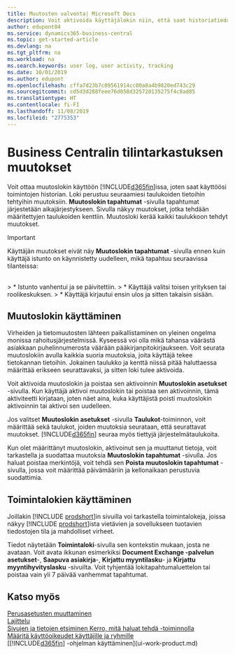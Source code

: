 ```yaml
---
title: Muutosten valvonta| Microsoft Docs
description: Voit aktivoida käyttäjälokin niin, että saat historiatiedot kaikista seurattujen taulukoiden tietoihin tehdyistä muutoksista. Voit seurata aktiviteetteja myös tietyn tyyppisillä toimintalokeilla.
author: edupont04
ms.service: dynamics365-business-central
ms.topic: get-started-article
ms.devlang: na
ms.tgt_pltfrm: na
ms.workload: na
ms.search.keywords: user log, user activity, tracking
ms.date: 10/01/2019
ms.author: edupont
ms.openlocfilehash: cffa7d23b7c09561914cc00a8a4b9820ed743c29
ms.sourcegitcommit: cd5d3d288feee76d058d325720135275f4c8ad85
ms.translationtype: HT
ms.contentlocale: fi-FI
ms.lasthandoff: 11/08/2019
ms.locfileid: "2775353"
---
```

# <a name="auditing-changes-in-business-central"></a>Business Centralin tilintarkastuksen muutokset

Voit ottaa muutoslokin käyttöön [!INCLUDE[d365fin](includes/d365fin_md.md)]issa, joten saat käyttöösi toimintojen historian. Loki perustuu seuraamiesi taulukoiden tietoihin tehtyihin muutoksiin. **Muutoslokin tapahtumat** -sivulla tapahtumat järjestetään aikajärjestykseen. Sivulla näkyy muutokset, jotka tehdään määritettyjen taulukoiden kenttiin. Muutosloki kerää kaikki taulukkoon tehdyt muutokset.

> [!Important]
> Käyttäjän muutokset eivät näy **Muutoslokin tapahtumat** -sivulla ennen kuin käyttäjä istunto on käynnistetty uudelleen, mikä tapahtuu seuraavissa tilanteissa:
<br />
> * Istunto vanhentui ja se päivitettiin.
> * Käyttäjä valitsi toisen yrityksen tai roolikeskuksen.
> * Käyttäjä kirjautui ensin ulos ja sitten takaisin sisään.

## <a name="working-with-the-change-log"></a>Muutoslokin käyttäminen

Virheiden ja tietomuutosten lähteen paikallistaminen on yleinen ongelma monissa rahoitusjärjestelmissä. Kyseessä voi olla mikä tahansa väärästä asiakkaan puhelinnumerosta väärään pääkirjanpitokirjaukseen. Voit seurata muutoslokiin avulla kaikkia suoria muutoksia, joita käyttäjä tekee tietokannan tietoihin. Jokainen taulukko ja kenttä niissä pitää haluttaessa määrittää erikseen seurattavaksi, ja sitten loki tulee aktivoida.  

Voit aktivoida muutoslokin ja poistaa sen aktivoinnin **Muutoslokin asetukset** -sivulla. Kun käyttäjä aktivoi muutoslokin tai poistaa sen aktivoinnin, tämä aktiviteetti kirjataan, joten näet aina, kuka käyttäjistä poisti muutoslokin aktivoinnin tai aktivoi sen uudelleen.

Jos valitset **Muutoslokin asetukset** -sivulla **Taulukot**-toiminnon, voit määrittää sekä taulukot, joiden muutoksia seurataan, että seurattavat muutokset. [!INCLUDE[d365fin](includes/d365fin_md.md)] seuraa myös tiettyjä järjestelmätaulukoita.

Kun olet määrittänyt muutoslokin, aktivoinut sen ja muuttanut tietoja, voit tarkastella ja suodattaa muutoksia **Muutoslokin tapahtumat** -sivulla. Jos haluat poistaa merkintöjä, voit tehdä sen **Poista muutoslokin tapahtumat** -sivulla, jossa voit määrittää päivämääriin ja kellonaikaan perustuvia suodattimia.  

## <a name="working-with-activity-logs"></a>Toimintalokien käyttäminen

Joillakin [!INCLUDE [prodshort](includes/prodshort.md)]in sivuilla voi tarkastella toimintalokeja, joissa näkyy [!INCLUDE [prodshort](includes/prodshort.md)]ista vietävien ja sovellukseen tuotavien tiedostojen tila ja mahdolliset virheet.  

Tiedot näytetään **Toimintaloki**-sivulla sen kontekstin mukaan, josta ne avataan. Voit avata ikkunan esimerkiksi **Document Exchange -palvelun asetukset**-, **Saapuva asiakirja**-, **Kirjattu myyntilasku**- ja **Kirjattu myyntihyvityslasku** -sivuilta. Voit tyhjentää lokitapahtumaluettelon tai poistaa vain yli 7 päivää vanhemmat tapahtumat.  

## <a name="see-also"></a>Katso myös
[Perusasetusten muuttaminen](ui-change-basic-settings.md)  
[Lajittelu](ui-sorting.md)  
[Sivujen ja tietojen etsiminen Kerro, mitä haluat tehdä -toiminnolla](ui-search.md)  
[Määritä käyttöoikeudet käyttäjille ja ryhmille](ui-define-granular-permissions.md)    
[[!INCLUDE[d365fin](includes/d365fin_md.md)] -ohjelman käyttäminen](ui-work-product.md)  
